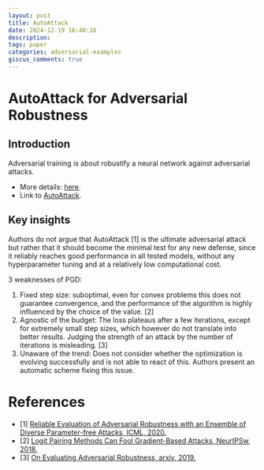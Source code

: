 ```yaml
---
layout: post
title: AutoAttack
date: 2024-12-19 16:40:16
description: 
tags: paper
categories: adversarial-examples
giscus_comments: true
---
```


# AutoAttack for Adversarial Robustness

## Introduction

Adversarial training is about robustify a neural network against adversarial attacks.

- More details: [here](https://adversarial-ml-tutorial.org/adversarial_training).
- Link to [AutoAttack](https://arxiv.org/pdf/2003.01690). 

## Key insights

Authors do not argue that AutoAttack [1] is the ultimate adversarial attack but rather that it should become the minimal test for any new defense, since it reliably reaches good performance in all tested models, without any hyperparameter tuning and at a relatively low computational cost.

3 weaknesses of PGD:

1. Fixed step size: suboptimal, even for convex problems this does not guarantee convergence, and the performance of the algorithm is highly influenced by the choice of the value. [2]
2. Agnostic of the budget: The loss plateaus after a few iterations, except for extremely small step sizes, which however do not translate into better results. Judging the strength of an attack by the number of iterations is misleading. [3]
3. Unaware of the trend: Does not consider whether the optimization is evolving successfully and is not able to react of this. 
Authors present an automatic scheme fixing this issue. 


# References

- [1] [Reliable Evaluation of Adversarial Robustness with an Ensemble of Diverse Parameter-free Attacks, ICML, 2020.](https://arxiv.org/abs/2003.01690)
- [2] [Logit Pairing Methods Can Fool Gradient-Based Attacks, NeurIPSw, 2018.](https://arxiv.org/abs/1810.12042)
- [3] [On Evaluating Adversarial Robustness, arxiv, 2019.](https://arxiv.org/abs/1902.06705)